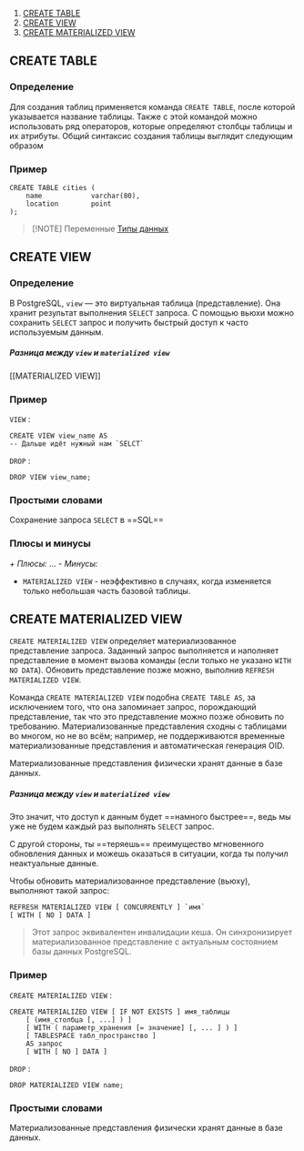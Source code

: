 1. [CREATE TABLE](#create%20table) 
2. [CREATE VIEW](#create%20view)
3. [CREATE MATERIALIZED VIEW](#create%20materialized%20view) 


## CREATE TABLE

### Определение

Для создания таблиц применяется команда `CREATE TABLE`, после которой указывается название таблицы. Также с этой командой можно использовать ряд операторов, которые определяют столбцы таблицы и их атрибуты. Общий синтаксис создания таблицы выглядит следующим образом

### Пример


``` postgresql
CREATE TABLE cities (
    name            varchar(80),
    location        point
);
```


>[!NOTE] Переменные
>[Типы данных](https://postgrespro.ru/docs/postgresql/9.6/datatype)

## CREATE VIEW


### Определение


В PostgreSQL, `view` — это виртуальная таблица (представление). Она хранит результат выполнения `SELECT` запроса. С помощью вьюхи можно сохранить `SELECT` запрос и получить быстрый доступ к часто используемым данным.

##### Разница между `view` и `materialized view`

[[MATERIALIZED VIEW]]

### Пример


`VIEW` :
``` postgreSQL
CREATE VIEW view_name AS
-- Дальше идёт нужный нам `SELCT`
```


`DROP` :
``` postgreSQL
DROP VIEW view_name;
```
### Простыми словами

Сохранение запроса `SELECT` в ==SQL== 
### Плюсы и минусы 

*+ Плюсы:*
	...
*- Минусы:*
- `MATERIALIZED VIEW` - неэффективно в случаях, когда изменяется только небольшая часть базовой таблицы.

## CREATE MATERIALIZED VIEW


`CREATE MATERIALIZED VIEW` определяет материализованное представление запроса. Заданный запрос выполняется и наполняет представление в момент вызова команды (если только не указано `WITH NO DATA`). Обновить представление позже можно, выполнив `REFRESH MATERIALIZED VIEW`.

Команда `CREATE MATERIALIZED VIEW` подобна `CREATE TABLE AS`, за исключением того, что она запоминает запрос, порождающий представление, так что это представление можно позже обновить по требованию. Материализованные представления сходны с таблицами во многом, но не во всём; например, не поддерживаются временные материализованные представления и автоматическая генерация OID.

Материализованные представления физически хранят данные в базе данных.

##### Разница между `view` и `materialized view` 

Это значит, что доступ к данным будет ==намного быстрее==, ведь мы уже не будем каждый раз выполнять `SELECT` запрос.

С другой стороны, ты ==теряешь== преимущество мгновенного обновления данных и можешь оказаться в ситуации, когда ты получил неактуальные данные.

Чтобы обновить материализованное представление (вьюху), выполняют такой запрос:

```postgreSQL
REFRESH MATERIALIZED VIEW [ CONCURRENTLY ] `имя` 
[ WITH [ NO ] DATA ]
```

>Этот запрос эквивалентен инвалидации кеша. Он синхронизирует материализованное представление с актуальным состоянием базы данных PostgreSQL.
### Пример

`CREATE MATERIALIZED VIEW` :
```postgreSQL
CREATE MATERIALIZED VIEW [ IF NOT EXISTS ] имя_таблицы
    [ (имя_столбца [, ...] ) ]
    [ WITH ( параметр_хранения [= значение] [, ... ] ) ]
    [ TABLESPACE табл_пространство ]
    AS запрос
    [ WITH [ NO ] DATA ]
```

`DROP` :
```postgreSQL
DROP MATERIALIZED VIEW name;
```
### Простыми словами

Материализованные представления физически хранят данные в базе данных.
